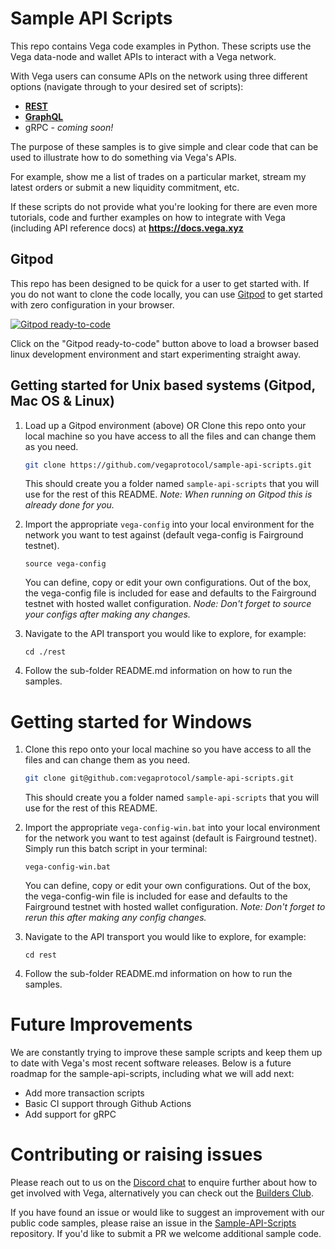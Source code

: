 
# Sample API Scripts

This repo contains Vega code examples in Python. These scripts use the Vega data-node and wallet APIs to interact with a Vega network.

With Vega users can consume APIs on the network using three different options (navigate through to your desired set of scripts):
 
 * **[REST](./rest#readme)**
 * **[GraphQL](./graphql#readme)**
 * gRPC - *coming soon!*
 
The purpose of these samples is to give simple and clear code that can be used to illustrate how to do something via Vega's APIs. 

For example, show me a list of trades on a particular market, stream my latest orders or submit a new liquidity commitment, etc. 

If these scripts do not provide what you're looking for there are even more tutorials, code and further examples on how to integrate with Vega (including API reference docs) at **https://docs.vega.xyz**

## Gitpod

This repo has been designed to be quick for a user to get started with. If you do not want to clone the code locally, you can use [Gitpod](https://gitpod.io/) to get started with zero configuration in your browser.

[![Gitpod ready-to-code](https://img.shields.io/badge/Gitpod-ready--to--code-blue?logo=gitpod)](https://gitpod.io/#https://github.com/vegaprotocol/sample-api-scripts)

Click on the "Gitpod ready-to-code" button above to load a browser based linux development environment and start experimenting straight away.

## Getting started for Unix based systems (Gitpod, Mac OS & Linux)

1. Load up a Gitpod environment (above) OR Clone this repo onto your local machine so you have access to all the files and can change them as you need.
    ```bash
    git clone https://github.com/vegaprotocol/sample-api-scripts.git
    ```
    This should create you a folder named `sample-api-scripts` that you will use for the rest of this README. 
    *Note: When running on Gitpod this is already done for you.*
    
1. Import the appropriate `vega-config` into your local environment for the network you want to test against (default vega-config is Fairground testnet). 
   ```
   source vega-config
   ```
   You can define, copy or edit your own configurations. Out of the box, the vega-config file is included for ease and defaults to the Fairground testnet with hosted wallet configuration. *Node: Don't forget to source your configs after making any changes.*
   
1. Navigate to the API transport you would like to explore, for example:
   ```
   cd ./rest
   ```
   
1. Follow the sub-folder README.md information on how to run the samples.
   
# Getting started for Windows

1. Clone this repo onto your local machine so you have access to all the files and can change them as you need.
    ```bash
    git clone git@github.com:vegaprotocol/sample-api-scripts.git
    ```
    This should create you a folder named `sample-api-scripts` that you will use for the rest of this README.
    
1. Import the appropriate `vega-config-win.bat` into your local environment for the network you want to test against (default is Fairground testnet). Simply run this batch script in your terminal:
   ```
   vega-config-win.bat
   ```
   You can define, copy or edit your own configurations. Out of the box, the vega-config-win file is included for ease and defaults to the Fairground testnet with hosted wallet configuration. *Note: Don't forget to rerun this after making any config changes.*

   
1. Navigate to the API transport you would like to explore, for example:
   ```
   cd rest
   ```
   
1. Follow the sub-folder README.md information on how to run the samples.

# Future Improvements

We are constantly trying to improve these sample scripts and keep them up to date with Vega's most recent software releases. Below is a future roadmap for the sample-api-scripts, including what we will add next:

- Add more transaction scripts
- Basic CI support through Github Actions
- Add support for gRPC


# Contributing or raising issues

Please reach out to us on the [Discord chat](https://discord.gg/bkAF3Tu) to enquire further about how to get involved with Vega, alternatively you can check out the [Builders Club](https://vega.xyz/builders-club/).

If you have found an issue or would like to suggest an improvement with our public code samples, please raise an issue in the [Sample-API-Scripts](https://github.com/vegaprotocol/sample-api-scripts/) repository. If you'd like to submit a PR we welcome additional sample code.
